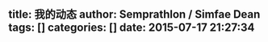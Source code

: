 title: 我的动态
author: Semprathlon / Simfae Dean
tags: []
categories: []
date: 2015-07-17 21:27:34
---
